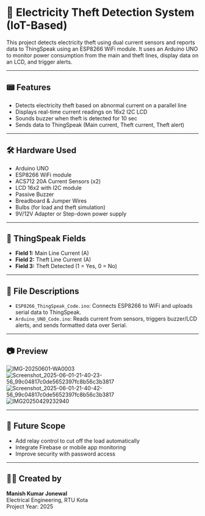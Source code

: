 # 🔌 Electricity Theft Detection System (IoT-Based)

This project detects electricity theft using dual current sensors and reports data to ThingSpeak using an ESP8266 WiFi module. It uses an Arduino UNO to monitor power consumption from the main and theft lines, display data on an LCD, and trigger alerts.

---

## 📟 Features

- Detects electricity theft based on abnormal current on a parallel line
- Displays real-time current readings on 16x2 I2C LCD
- Sounds buzzer when theft is detected for 10 sec
- Sends data to ThingSpeak (Main current, Theft current, Theft alert)

---

## 🛠️ Hardware Used

- Arduino UNO
- ESP8266 WiFi module
- ACS712 20A Current Sensors (x2)
- LCD 16x2 with I2C module
- Passive Buzzer
- Breadboard & Jumper Wires
- Bulbs (for load and theft simulation)
- 9V/12V Adapter or Step-down power supply

---

## 📡 ThingSpeak Fields

- **Field 1:** Main Line Current (A)
- **Field 2:** Theft Line Current (A)
- **Field 3:** Theft Detected (1 = Yes, 0 = No)

---

## 📁 File Descriptions

- `ESP8266_ThingSpeak_Code.ino`: Connects ESP8266 to WiFi and uploads serial data to ThingSpeak.
- `Arduino_UNO_Code.ino`: Reads current from sensors, triggers buzzer/LCD alerts, and sends formatted data over Serial.

---

## 📷 Preview
![IMG-20250601-WA0003](https://github.com/user-attachments/assets/5183b428-64aa-4cef-959a-bda0a81ead40)
![Screenshot_2025-06-01-21-40-23-56_99c04817c0de5652397fc8b56c3b3817](https://github.com/user-attachments/assets/c841b3fd-87c9-4dcf-816f-0bb643f763d2)
![Screenshot_2025-06-01-21-40-42-56_99c04817c0de5652397fc8b56c3b3817](https://github.com/user-attachments/assets/5421380a-c4ec-4b8c-9eb7-9b12dd1f42c3)
![IMG20250429232940](https://github.com/user-attachments/assets/dec82951-0b4c-4262-9881-8d40203e0072)



---

## 🧠 Future Scope

- Add relay control to cut off the load automatically
- Integrate Firebase or mobile app monitoring
- Improve security with password access

---

## 👨‍💻 Created by

**Manish Kumar Jonewal**  
Electrical Engineering, RTU Kota  
Project Year: 2025
